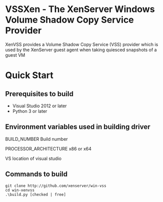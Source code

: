 VSSXen - The XenServer Windows Volume Shadow Copy Service Provider
===================================================================

XenVSS provides a Volume Shadow Copy Service (VSS) provider which is used by
the XenServer guest agent when taking quiesced snapshots of a guest VM

Quick Start
===========

Prerequisites to build
----------------------

*   Visual Studio 2012 or later 
*   Python 3 or later 

Environment variables used in building driver
-----------------------------

BUILD\_NUMBER Build number

PROCESSOR\_ARCHITECTURE x86 or x64

VS location of visual studio

Commands to build
-----------------

    git clone http://github.com/xenserver/win-vss
    cd win-xenvss
    .\build.py [checked | free]

